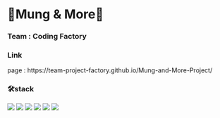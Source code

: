 # 🐶Mung & More🐶

### Team : Coding Factory

### Link 
<p>
page : <a src="https://team-project-factory.github.io/Mung-and-More-Project/">https://team-project-factory.github.io/Mung-and-More-Project/</a>
  
</p>



### 🛠stack
<p>
  <a><img src="https://img.shields.io/badge/React-61DAFB?style=flat&logo=React&logoColor=white"/></a>
  <a><img src="https://img.shields.io/badge/Javascript-F7DF1E?style=flat&logo=Javascript&logoColor=white"/></a>
  <a><img src="https://img.shields.io/badge/HTML5-E34F26?style=flat&logo=HTML5&logoColor=white"/></a>
  <a><img src="https://img.shields.io/badge/CSS3-1572B6?style=flat&logo=CSS3&logoColor=white"/></a>
  <img src="https://img.shields.io/badge/Sass-CC6699?style=flat&logo=Sass&logoColor=white"/>
  <img src="https://img.shields.io/badge/github-181717?style=flat&logo=github&logoColor=white"/>
</p>
